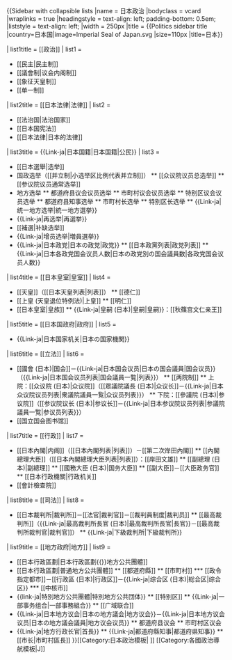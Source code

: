 {{Sidebar with collapsible lists
|name = 日本政治
|bodyclass = vcard
|wraplinks = true
|headingstyle = text-align: left; padding-bottom: 0.5em;
|liststyle = text-align: left;
|width = 250px
|title = {{Politics sidebar title |country=日本国|image=Imperial Seal of Japan.svg |size=110px |title=日本}}<br />

| list1title     = [[政治]]
| list1          = 
* [[民主|民主制]]
* [[議會制|议会内阁制]]
* [[象征天皇制]]
* [[单一制]]

| list2title     = [[日本法律|法律]]
| list2          = 
* [[法治国|法治国家]]
* [[日本国宪法]]
* [[日本法律|日本的法律]]

| list3title     = {{Link-ja|日本国籍|日本国籍|公民}}
| list3          = 
* [[日本選舉|选举]]
* 国政选举（[[并立制|小选举区比例代表并立制]]）
** [[众议院议员总选举]]
** [[参议院议员通常选举]]
* 地方选举
** 都道府县议会议员选举
** 市町村议会议员选举
** 特别区议会议员选举
** 都道府县知事选举
** 市町村长选举
** 特别区长选举
** {{Link-ja|统一地方选举|統一地方選挙}}
* {{Link-ja|再选举|再選挙}}
* [[補選|补缺选举]]
* {{Link-ja|增员选举|増員選挙}}
* {{Link-ja|日本政党|日本の政党|政党}}
** [[日本政黨列表|政党列表]]
** {{Link-ja|日本各政党国会议员人数|日本の政党別の国会議員数|各政党国会议员人数}}

| list4title     = [[日本皇室|皇室]]
| list4          = 
* [[天皇]]（[[日本天皇列表|列表]]）
** [[德仁]]
* [[上皇 (天皇退位特例法)|上皇]]
** [[明仁]]
* [[日本皇室|皇族]]
** {{Link-ja|皇嗣 (日本)|皇嗣|皇嗣}}：[[秋篠宫文仁亲王]]

| list5title     = [[日本国政府|政府]]
| list5          = 
* {{Link-ja|日本国家机关|日本の国家機関}}

| list6title     = [[立法]]
| list6          = 
* [[國會 (日本)|国会]]－{{Link-ja|日本国会议员|日本の国会議員|国会议员}}（{{Link-ja|日本国会议员列表|国会議員一覧|列表}}）
** [[两院制]]
** 上院：[[众议院 (日本)|众议院]]（[[眾議院議長 (日本)|众议长]]－{{Link-ja|日本众议院议员列表|衆議院議員一覧|众议员列表}}）
** 下院：[[參議院 (日本)|参议院]]（[[参议院议长 (日本)|参议长]]－{{Link-ja|日本参议院议员列表|参議院議員一覧|参议员列表}}）
* [[国立国会图书馆]]

| list7title     = [[行政]]
| list7          = 
* [[日本內閣|内阁]]（[[日本內閣列表|列表]]）－[[第二次岸田內閣]]
** [[內閣總理大臣]]（[[日本內閣總理大臣列表|列表]]）：[[岸田文雄]]
** [[副總理 (日本)|副總理]]
** [[國務大臣 (日本)|国务大臣]]
** [[副大臣]]－[[大臣政务官]]
** [[日本行政機關|行政机关]]
* [[會計檢查院]]

| list8title     = [[司法]]
| list8          = 
* [[日本裁判所|裁判所]]－[[法官|裁判官]]－[[裁判員制度|裁判员]]
** [[最高裁判所]]（{{Link-ja|最高裁判所長官 (日本)|最高裁判所長官|長官}}－[[最高裁判所裁判官|裁判官]]）
** {{Link-ja|下級裁判所|下級裁判所}}

| list9title     = [[地方政府|地方]]
| list9          = 
* [[日本行政區劃|日本行政區劃{{\}}地方公共團體]]
* [[日本行政區劃|普通地方公共團體]]
** [[都道府縣]]
** [[市町村]]
*** [[政令指定都市]]－[[行政區 (日本)|行政区]]－{{Link-ja|综合区 (日本)|総合区|综合区}}
*** [[中核市]]
* {{link-ja|特別地方公共團體|特別地方公共団体}}
** [[特别区]]
** {{Link-ja|一部事务组合|一部事務組合}}
** [[广域联合]]
* {{Link-ja|日本地方议会|日本の地方議会|地方议会}}－{{Link-ja|日本地方议会议员|日本の地方議会議員|地方议会议员}}
** 都道府县议会
** 市町村区议会
* {{Link-ja|地方行政长官|首長}}
** {{Link-ja|都道府縣知事|都道府県知事}}
** [[市长|市町村區長]]
}}<noinclude>[[Category:日本政治模板| ]]
[[Category:各國政治導航模板|J]]</noinclude>